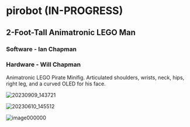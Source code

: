 # pirobot (IN-PROGRESS)
## 2-Foot-Tall Animatronic LEGO Man
### Software - Ian Chapman
### Hardware - Will Chapman

Animatronic LEGO Pirate Minifig. Articulated shoulders, wrists, neck, hips, right leg, and a curved OLED for his face.

![20230909_143721](https://github.com/user-attachments/assets/2076a1d8-d9f5-4ea0-9abf-34c07dedfd3d)

![20230610_145512](https://github.com/LazyGuyWithRSI/pirobot/assets/72579524/69cf72e4-ca9b-4925-8dac-c4f2ec66bd97)

![image000000](https://github.com/LazyGuyWithRSI/pirobot/assets/72579524/4e477542-a8cd-4c39-ae5c-27ed8d761dd6)
